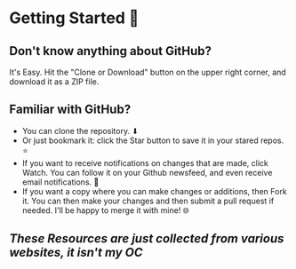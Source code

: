 # Getting Started 🚀

## Don't know anything about GitHub? 
It's Easy. Hit the "Clone or Download" button on the upper right corner, and download it as a ZIP file. 

## Familiar with GitHub?
- You can clone the repository. ⬇
- Or just bookmark it:  click the Star button to save it in your stared repos. ⭐
- If you want to receive notifications on changes that are made, click Watch. You can follow it on your Github newsfeed, and even receive email notifications. 📧
- If you want a copy where you can make changes or additions, then Fork it. You can then make your changes and then submit a pull request if needed. I'll be happy to merge it with mine! 🌐
  
 ## *These Resources are just collected from various websites, it isn't my OC*
